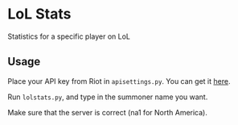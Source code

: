 # LoL Stats

Statistics for a specific player on LoL

## Usage

Place your API key from Riot in `apisettings.py`. You can get it [here](https://developer.riotgames.com/).

Run `lolstats.py`, and type in the summoner name you want.

Make sure that the server is correct (na1 for North America).